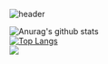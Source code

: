 ![header](https://capsule-render.vercel.app/api?type=waving&height=200&text=Hey,%20I%27m%20Serhat!&desc=Welcome%20to%20my%20github%20page.&fontAlignY=20&descAlignY=40&color=gradient&fontSize=28&animation=twinkling)

![Anurag's github stats](https://github-readme-stats.vercel.app/api?username=SerhatG35&theme=maroongold&show_icons=true) </br>
[![Top Langs](https://github-readme-stats.vercel.app/api/top-langs/?username=SerhatG35&layout=compact&theme=maroongold)](https://github.com/SerhatG35/github-readme-stats) </br>
<a  href ="https://www.codewars.com/users/SerhatG"><img align="left" src="https://www.codewars.com/users/SerhatGenc/badges/micro"><a/>
